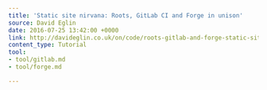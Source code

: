 ```yaml
---
title: 'Static site nirvana: Roots, GitLab CI and Forge in unison'
source: David Eglin
date: 2016-07-25 13:42:00 +0000
link: http://davideglin.co.uk/on/code/roots-gitlab-and-forge-static-site-process.html
content_type: Tutorial
tool:
- tool/gitlab.md
- tool/forge.md

---
```

